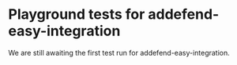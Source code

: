 # Playground tests for addefend-easy-integration
We are still awaiting the first test run for addefend-easy-integration.

